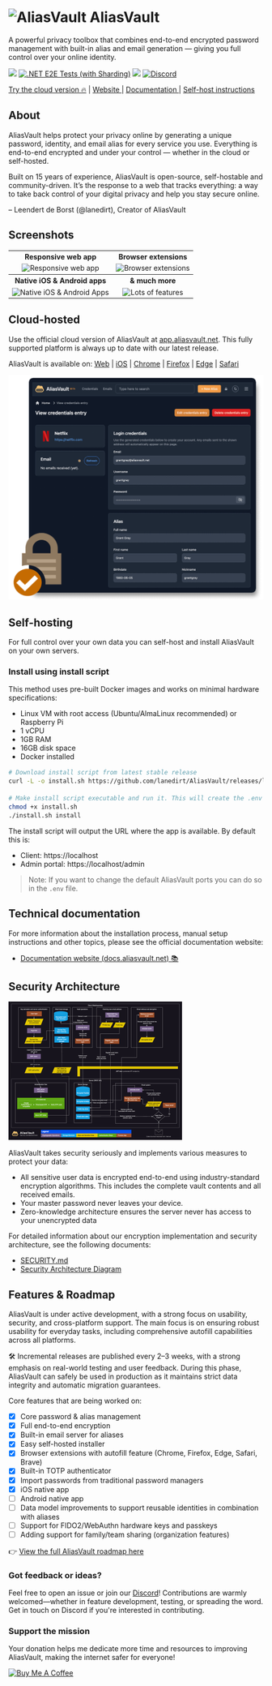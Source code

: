 # <img src="https://github.com/user-attachments/assets/933c8b45-a190-4df6-913e-b7c64ad9938b" width="35" alt="AliasVault"> AliasVault
A powerful privacy toolbox that combines end-to-end encrypted password management with built-in alias and email generation — giving you full control over your online identity.

[<img src="https://img.shields.io/github/v/release/lanedirt/AliasVault?include_prereleases&logo=github&label=Release">](https://github.com/lanedirt/AliasVault/releases)
[![.NET E2E Tests (with Sharding)](https://github.com/lanedirt/AliasVault/actions/workflows/dotnet-e2e-tests.yml/badge.svg)](https://github.com/lanedirt/AliasVault/actions/workflows/dotnet-e2e-tests.yml)
[<img src="https://img.shields.io/sonar/quality_gate/lanedirt_AliasVault?server=https%3A%2F%2Fsonarcloud.io&label=Sonarcloud&logo=sonarcloud">](https://sonarcloud.io/summary/new_code?id=lanedirt_AliasVault)
[<img alt="Discord" src="https://img.shields.io/discord/1309300619026235422?logo=discord&logoColor=%237289da&label=Discord&color=%237289da">](https://discord.gg/DsaXMTEtpF)

<a href="https://app.aliasvault.net">Try the cloud version 🔥</a> | <a href="https://aliasvault.net?utm_source=gh-readme">Website </a> | <a href="https://docs.aliasvault.net?utm_source=gh-readme">Documentation </a> | <a href="#self-hosting">Self-host instructions</a>

## About
AliasVault helps protect your privacy online by generating a unique password, identity, and email alias for every service you use. Everything is end-to-end encrypted and under your control — whether in the cloud or self-hosted.

Built on 15 years of experience, AliasVault is open-source, self-hostable and community-driven. It’s the response to a web that tracks everything: a way to take back control of your digital privacy and help you stay secure online.

– Leendert de Borst (@lanedirt), Creator of AliasVault

## Screenshots

<table>
    <tr>
        <th align="center">Responsive web app</th>
        <th align="center">Browser extensions</th>
    </tr>
    <tr>
        <td align="center">
            <img src="https://github.com/user-attachments/assets/fa5bf64a-704d-4f09-b4e0-0310ab662204" alt="Responsive web app" />
        </td>
        <td align="center">
            <img src="https://github.com/user-attachments/assets/b5218609-217b-4c8d-8d5d-8c71e19bf057"alt="Browser extensions" />
		</td>
    </tr>
    <tr>
        <th align="center">Native iOS & Android apps</th>
        <th align="center">& much more</th>
    </tr>
    <tr>
		<td align="center">
            <img src="https://github.com/user-attachments/assets/5d09ad78-d145-48a1-b8da-c5a1dc708886" alt="Native iOS & Android Apps" />
		</td>
		<td align="center">
           <img src="https://github.com/user-attachments/assets/34fe650d-f08d-4c92-92e0-4e750b7a662a" alt="Lots of features" />
        </td>
	</tr>
</table>

## Cloud-hosted
Use the official cloud version of AliasVault at [app.aliasvault.net](https://app.aliasvault.net). This fully supported platform is always up to date with our latest release.

AliasVault is available on: [Web](https://app.aliasvault.net) | [iOS](https://apps.apple.com/app/id6745490915) | [Chrome](https://chromewebstore.google.com/detail/aliasvault/bmoggiinmnodjphdjnmpcnlleamkfedj) | [Firefox](https://addons.mozilla.org/en-US/firefox/addon/aliasvault/) | [Edge](https://microsoftedge.microsoft.com/addons/detail/aliasvault/kabaanafahnjkfkplbnllebdmppdemfo) | [Safari](https://apps.apple.com/app/id6743163173)

[<img width="700" alt="Screenshot of AliasVault" src="docs/assets/img/screenshot.png">](https://app.aliasvault.net)

## Self-hosting
For full control over your own data you can self-host and install AliasVault on your own servers.

### Install using install script

This method uses pre-built Docker images and works on minimal hardware specifications:

- Linux VM with root access (Ubuntu/AlmaLinux recommended) or Raspberry Pi
- 1 vCPU
- 1GB RAM
- 16GB disk space
- Docker installed

```bash
# Download install script from latest stable release
curl -L -o install.sh https://github.com/lanedirt/AliasVault/releases/latest/download/install.sh

# Make install script executable and run it. This will create the .env file, pull the Docker images, and start the AliasVault containers.
chmod +x install.sh
./install.sh install
```

The install script will output the URL where the app is available. By default this is:
- Client: https://localhost
- Admin portal: https://localhost/admin

> Note: If you want to change the default AliasVault ports you can do so in the `.env` file.

## Technical documentation
For more information about the installation process, manual setup instructions and other topics, please see the official documentation website:
- [Documentation website (docs.aliasvault.net) 📚](https://docs.aliasvault.net)

## Security Architecture
<a href="https://docs.aliasvault.net/architecture"><img alt="AliasVault Security Architecture Diagram" src="docs/assets/diagrams/security-architecture/aliasvault-security-architecture-thumb.jpg" width="343"></a>

AliasVault takes security seriously and implements various measures to protect your data:

- All sensitive user data is encrypted end-to-end using industry-standard encryption algorithms. This includes the complete vault contents and all received emails.
- Your master password never leaves your device.
- Zero-knowledge architecture ensures the server never has access to your unencrypted data

For detailed information about our encryption implementation and security architecture, see the following documents:
- [SECURITY.md](SECURITY.md)
- [Security Architecture Diagram](https://docs.aliasvault.net/architecture)

## Features & Roadmap

AliasVault is under active development, with a strong focus on usability, security, and cross-platform support.
The main focus is on ensuring robust usability for everyday tasks, including comprehensive autofill capabilities across all platforms.

🛠️ Incremental releases are published every 2–3 weeks, with a strong emphasis on real-world testing and user feedback.
During this phase, AliasVault can safely be used in production as it maintains strict data integrity and automatic migration guarantees.

Core features that are being worked on:

- [x] Core password & alias management
- [x] Full end-to-end encryption
- [x] Built-in email server for aliases
- [x] Easy self-hosted installer
- [x] Browser extensions with autofill feature (Chrome, Firefox, Edge, Safari, Brave)
- [x] Built-in TOTP authenticator
- [x] Import passwords from traditional password managers
- [x] iOS native app
- [ ] Android native app
- [ ] Data model improvements to support reusable identities in combination with aliases
- [ ] Support for FIDO2/WebAuthn hardware keys and passkeys
- [ ] Adding support for family/team sharing (organization features)

👉 [View the full AliasVault roadmap here](https://github.com/lanedirt/AliasVault/issues/731)

### Got feedback or ideas?
Feel free to open an issue or join our [Discord](https://discord.gg/DsaXMTEtpF)! Contributions are warmly welcomed—whether in feature development, testing, or spreading the word. Get in touch on Discord if you're interested in contributing.

### Support the mission
Your donation helps me dedicate more time and resources to improving AliasVault, making the internet safer for everyone!

<a href="https://www.buymeacoffee.com/lanedirt" target="_blank"><img src="https://cdn.buymeacoffee.com/buttons/v2/default-yellow.png" alt="Buy Me A Coffee" style="height: 60px !important;width: 217px !important;" ></a>

